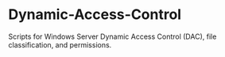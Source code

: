 # Dynamic-Access-Control
Scripts for Windows Server Dynamic Access Control (DAC), file classification, and permissions.
